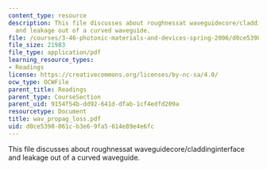 ```yaml
---
content_type: resource
description: This file discusses about roughnessat waveguidecore/claddinginterface
  and leakage out of a curved waveguide.
file: /courses/3-46-photonic-materials-and-devices-spring-2006/d0ce5398061cb3e69fa5614e89e4e6fc_wav_propag_loss.pdf
file_size: 21983
file_type: application/pdf
learning_resource_types:
- Readings
license: https://creativecommons.org/licenses/by-nc-sa/4.0/
ocw_type: OCWFile
parent_title: Readings
parent_type: CourseSection
parent_uid: 9154f54b-dd92-641d-dfab-1cf4edfd209a
resourcetype: Document
title: wav_propag_loss.pdf
uid: d0ce5398-061c-b3e6-9fa5-614e89e4e6fc
---
```

This file discusses about roughnessat waveguidecore/claddinginterface and leakage out of a curved waveguide.